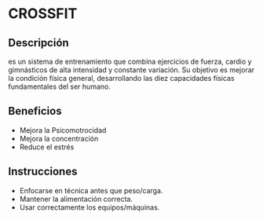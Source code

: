 # CROSSFIT

## Descripción
es un sistema de entrenamiento que combina ejercicios de fuerza, cardio y gimnásticos de alta intensidad y constante variación. Su objetivo es mejorar la condición física general, desarrollando las diez capacidades físicas fundamentales del ser humano.

## Beneficios
- Mejora la Psicomotrocidad
- Mejora la concentración
- Reduce el estrés

## Instrucciones
- Enfocarse en técnica antes que peso/carga.
- Mantener la alimentación correcta.
- Usar correctamente los equipos/máquinas.

